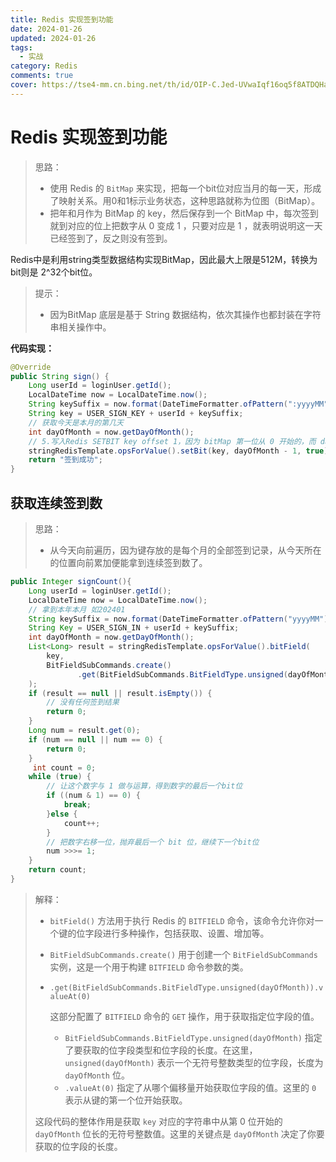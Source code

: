 ```yaml
---
title: Redis 实现签到功能
date: 2024-01-26
updated: 2024-01-26
tags: 
  - 实战
category: Redis
comments: true
cover: https://tse4-mm.cn.bing.net/th/id/OIP-C.Jed-UVwaIqf16oq5f8ATDQHaE8?w=251&h=180&c=7&r=0&o=5&dpr=1.3&pid=1.7
---
```

# Redis 实现签到功能

> 思路：
>
> - 使用 Redis 的 `BitMap` 来实现，把每一个bit位对应当月的每一天，形成了映射关系。用0和1标示业务状态，这种思路就称为位图（BitMap）。
> - 把年和月作为 BitMap 的 key，然后保存到一个 BitMap 中，每次签到就到对应的位上把数字从 0 变成 1 ，只要对应是 1 ，就表明说明这一天已经签到了，反之则没有签到。

Redis中是利用string类型数据结构实现BitMap，因此最大上限是512M，转换为bit则是 2^32个bit位。

> 提示：
>
> - 因为BitMap 底层是基于 String 数据结构，依次其操作也都封装在字符串相关操作中。

**代码实现：**

```java
@Override
public String sign() {
    Long userId = loginUser.getId();
    LocalDateTime now = LocalDateTime.now();
    String keySuffix = now.format(DateTimeFormatter.ofPattern(":yyyyMM"));
    String key = USER_SIGN_KEY + userId + keySuffix;
    // 获取今天是本月的第几天
    int dayOfMonth = now.getDayOfMonth();
    // 5.写入Redis SETBIT key offset 1，因为 bitMap 第一位从 0 开始的，而 dayOfMonth 第一位从 1 开始。
    stringRedisTemplate.opsForValue().setBit(key, dayOfMonth - 1, true);
    return "签到成功";
}
```



## 获取连续签到数

> 思路：
>
> - 从今天向前遍历，因为键存放的是每个月的全部签到记录，从今天所在的位置向前累加便能拿到连续签到数了。

```java
public Integer signCount(){
    Long userId = loginUser.getId();
    LocalDateTime now = LocalDateTime.now();
    // 拿到本年本月 如202401
    String keySuffix = now.format(DateTimeFormatter.ofPattern("yyyyMM"));
    String Key = USER_SIGN_IN + userId + keySuffix;
    int dayOfMonth = now.getDayOfMonth();
    List<Long> result = stringRedisTemplate.opsForValue().bitField(
        key,
        BitFieldSubCommands.create()
               .get(BitFieldSubCommands.BitFieldType.unsigned(dayOfMonth)).valueAt(0)
    );
    if (result == null || result.isEmpty()) {
        // 没有任何签到结果
        return 0;
    }
    Long num = result.get(0);
    if (num == null || num == 0) {
        return 0;
    }
     int count = 0;
    while (true) {
        // 让这个数字与 1 做与运算，得到数字的最后一个bit位  
        if ((num & 1) == 0) {
            break;
        }else {
            count++;
        }
        // 把数字右移一位，抛弃最后一个 bit 位，继续下一个bit位
        num >>>= 1;
    }
    return count;
}
```



> 解释：
>
> - `bitField()` 方法用于执行 Redis 的 `BITFIELD` 命令，该命令允许你对一个键的位字段进行多种操作，包括获取、设置、增加等。
>
> - `BitFieldSubCommands.create()` 用于创建一个 `BitFieldSubCommands` 实例，这是一个用于构建 `BITFIELD` 命令参数的类。
>
> - `.get(BitFieldSubCommands.BitFieldType.unsigned(dayOfMonth)).valueAt(0)`
>
>   这部分配置了 `BITFIELD` 命令的 `GET` 操作，用于获取指定位字段的值。
>
>   - `BitFieldSubCommands.BitFieldType.unsigned(dayOfMonth)` 指定了要获取的位字段类型和位字段的长度。在这里，`unsigned(dayOfMonth)` 表示一个无符号整数类型的位字段，长度为 `dayOfMonth` 位。
>   - `.valueAt(0)` 指定了从哪个偏移量开始获取位字段的值。这里的 `0` 表示从键的第一个位开始获取。
>
> 
>
> 这段代码的整体作用是获取 `key` 对应的字符串中从第 0 位开始的 `dayOfMonth` 位长的无符号整数值。这里的关键点是 `dayOfMonth` 决定了你要获取的位字段的长度。